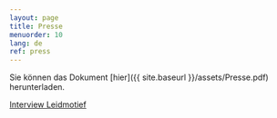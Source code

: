 ```yaml
---
layout: page
title: Presse
menuorder: 10
lang: de
ref: press
---
```


Sie können das Dokument [hier]({{ site.baseurl }}/assets/Presse.pdf) herunterladen.

<a href="http://vlaamswagnergenootschap.blogspot.com/2020/12/interview-met-sopraan-anne-sophie-sevens.html" target="_blank">Interview Leidmotief</a>
